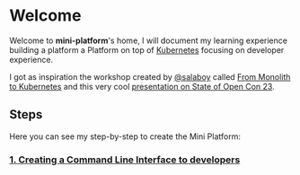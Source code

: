 # Welcome 

Welcome to **mini-platform**'s home, I will document my learning experience building a platform a Platform on top of [Kubernetes](https://kubernetes.io/pt-br/) focusing on developer experience.

I got as inspiration the workshop created by [@salaboy](https://twitter.com/salaboy) called [From Monolith to Kubernetes](https://github.com/salaboy/from-monolith-to-k8s) and this very cool [presentation on State of Open Con 23](https://www.youtube.com/watch?v=M3gyd4CEs5I).

## Steps

Here you can see my step-by-step to create the Mini Platform:

### [1. Creating a Command Line Interface to developers](./CLI/index.md)